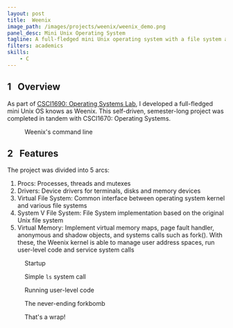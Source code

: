 ```yaml
---
layout: post
title:  Weenix
image_path: /images/projects/weenix/weenix_demo.png
panel_desc: Mini Unix Operating System
tagline: A full-fledged mini Unix operating system with a file system and capable of making system calls
filters: academics
skills:
    - C
---
```


## 1&nbsp;&nbsp;&nbsp;Overview
As part of [CSCI1690: Operating Systems Lab](https://github.com/brown-cs1690/handout/wiki), I developed a full-fledged mini Unix OS knows as Weenix. This self-driven, semester-long project was completed in tandem with CSCI1670: Operating Systems.

<figure class="lazyload">
    <img class="responsive-image lazyload large" data-src="/images/projects/weenix/weenix_demo.png">
    <figcaption>
        Weenix's command line
    </figcaption>
</figure>

## 2&nbsp;&nbsp;&nbsp;Features
The project was divided into 5 arcs:
1. Procs: Processes, threads and mutexes
2. Drivers: Device drivers for terminals, disks and memory devices
3. Virtual File System: Common interface between operating system kernel and various file systems
4. System V File System: File System implementation based on the original Unix file system
5. Virtual Memory: Implement virtual memory maps, page fault handler, anonymous and shadow objects, and systems calls such as fork(). With these, the Weenix kernel is able to manage user address spaces, run user-level code and service system calls

<figure class="lazyload">
    <img class="responsive-image lazyload large" data-src="/images/projects/weenix/startup.png">
    <figcaption>
        Startup
    </figcaption>
</figure>

<figure class="lazyload">
    <img class="responsive-image lazyload large" data-src="/images/projects/weenix/syscall_ls.png">
    <figcaption>
        Simple <code>ls</code> system call
    </figcaption>
</figure>

<figure class="lazyload">
    <img class="responsive-image lazyload large" data-src="/images/projects/weenix/user_level.png">
    <figcaption>
        Running user-level code
    </figcaption>
</figure>

<figure class="lazyload">
    <img class="responsive-image lazyload large" data-src="/images/projects/weenix/forkbomb.png">
    <figcaption>
        The never-ending forkbomb
    </figcaption>
</figure>

<figure class="lazyload">
    <img class="responsive-image lazyload large" data-src="/images/projects/weenix/shutdown.png">
    <figcaption>
        That's a wrap!
    </figcaption>
</figure>